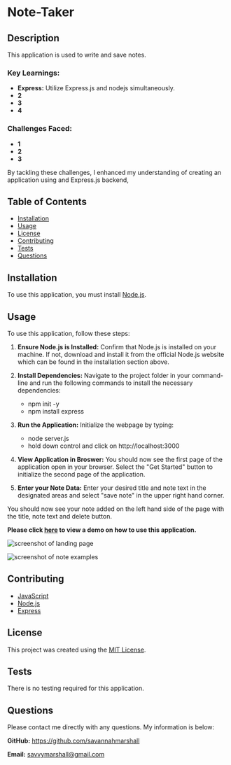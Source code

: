 # Note-Taker

## Description
This application is used to write and save notes.

### Key Learnings:
* **Express:** Utilize Express.js and nodejs simultaneously.
* **2** 
* **3** 
* **4** 

### Challenges Faced:
* **1** 
* **2**
* **3** 

By tackling these challenges, I enhanced my understanding of creating an application using and Express.js backend, 

## Table of Contents
  
- [Installation](#installation)
- [Usage](#usage)
- [License](#license)
- [Contributing](#contributing)
- [Tests](#tests)
- [Questions](#questions)

## Installation
To use this application, you must install [Node.js](https://nodejs.org/en).

## Usage

To use this application, follow these steps:

1. **Ensure Node.js is Installed:** Confirm that Node.js is installed on your machine. If not, download and install it from the official Node.js website which can be found in the installation section above.

2. **Install Dependencies:** Navigate to the project folder in your command-line and run the following commands to install the necessary dependencies:
   * npm init -y
   * npm install express
3. **Run the Application:** Initialize the webpage by typing:
   * node server.js
   * hold down control and click on  http://localhost:3000
4. **View Application in Broswer:** You should now see the first page of the application open in your browser. Select the "Get Started" button to initialize the second page of the application.
5. **Enter your Note Data:** Enter your desired title and note text in the designated areas and select "save note" in the upper right hand corner.

You should now see your note added on the left hand side of the page with the title, note text and delete button.

**Please click [here]() to view a demo on how to use this application.**


![screenshot of landing page]()

![screenshot of note examples]()


## Contributing
* [JavaScript](https://www.javascript.com/)
* [Node.js](https://nodejs.org/en)
* [Express](https://expressjs.com/)

## License
This project was created using the [MIT License](https://opensource.org/license/MIT).

## Tests
There is no testing required for this application.

## Questions
Please contact me directly with any questions. My information is below:  

**GitHub:** https://github.com/savannahmarshall  

**Email:** savvymarshall@gmail.com
